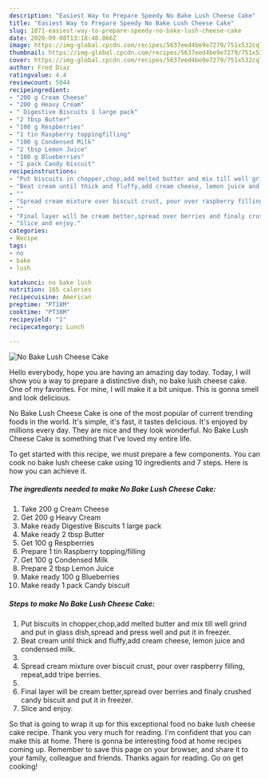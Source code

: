 ```yaml
---
description: "Easiest Way to Prepare Speedy No Bake Lush Cheese Cake"
title: "Easiest Way to Prepare Speedy No Bake Lush Cheese Cake"
slug: 1071-easiest-way-to-prepare-speedy-no-bake-lush-cheese-cake
date: 2020-09-08T13:18:48.066Z
image: https://img-global.cpcdn.com/recipes/5637eed4be9e7279/751x532cq70/no-bake-lush-cheese-cake-recipe-main-photo.jpg
thumbnail: https://img-global.cpcdn.com/recipes/5637eed4be9e7279/751x532cq70/no-bake-lush-cheese-cake-recipe-main-photo.jpg
cover: https://img-global.cpcdn.com/recipes/5637eed4be9e7279/751x532cq70/no-bake-lush-cheese-cake-recipe-main-photo.jpg
author: Fred Diaz
ratingvalue: 4.4
reviewcount: 5044
recipeingredient:
- "200 g Cream Cheese"
- "200 g Heavy Cream"
- " Digestive Biscuits 1 large pack"
- "2 tbsp Butter"
- "100 g Respberries"
- "1 tin Raspberry toppingfilling"
- "100 g Condensed Milk"
- "2 tbsp Lemon Juice"
- "100 g Blueberries"
- "1 pack Candy biscuit"
recipeinstructions:
- "Put biscuits in chopper,chop,add melted butter and mix till well grind and put in glass dish,spread and press well and put it in freezer."
- "Beat cream until thick and fluffy,add cream cheese, lemon juice and condensed milk."
- ""
- "Spread cream mixture over biscuit crust, pour over raspberry filling, repeat,add tripe berries."
- ""
- "Final layer will be cream better,spread over berries and finaly crushed candy biscuit and put it in freezer."
- "Slice and enjoy."
categories:
- Recipe
tags:
- no
- bake
- lush

katakunci: no bake lush 
nutrition: 165 calories
recipecuisine: American
preptime: "PT18M"
cooktime: "PT38M"
recipeyield: "1"
recipecategory: Lunch

---
```



![No Bake Lush Cheese Cake](https://img-global.cpcdn.com/recipes/5637eed4be9e7279/751x532cq70/no-bake-lush-cheese-cake-recipe-main-photo.jpg)

Hello everybody, hope you are having an amazing day today. Today, I will show you a way to prepare a distinctive dish, no bake lush cheese cake. One of my favorites. For mine, I will make it a bit unique. This is gonna smell and look delicious.



No Bake Lush Cheese Cake is one of the most popular of current trending foods in the world. It's simple, it's fast, it tastes delicious. It's enjoyed by millions every day. They are nice and they look wonderful. No Bake Lush Cheese Cake is something that I've loved my entire life.


To get started with this recipe, we must prepare a few components. You can cook no bake lush cheese cake using 10 ingredients and 7 steps. Here is how you can achieve it.

<!--inarticleads1-->

##### The ingredients needed to make No Bake Lush Cheese Cake:

1. Take 200 g Cream Cheese
1. Get 200 g Heavy Cream
1. Make ready  Digestive Biscuits 1 large pack
1. Make ready 2 tbsp Butter
1. Get 100 g Respberries
1. Prepare 1 tin Raspberry topping/filling
1. Get 100 g Condensed Milk
1. Prepare 2 tbsp Lemon Juice
1. Make ready 100 g Blueberries
1. Make ready 1 pack Candy biscuit




<!--inarticleads2-->

##### Steps to make No Bake Lush Cheese Cake:

1. Put biscuits in chopper,chop,add melted butter and mix till well grind and put in glass dish,spread and press well and put it in freezer.
1. Beat cream until thick and fluffy,add cream cheese, lemon juice and condensed milk.
1. 
1. Spread cream mixture over biscuit crust, pour over raspberry filling, repeat,add tripe berries.
1. 
1. Final layer will be cream better,spread over berries and finaly crushed candy biscuit and put it in freezer.
1. Slice and enjoy.




So that is going to wrap it up for this exceptional food no bake lush cheese cake recipe. Thank you very much for reading. I'm confident that you can make this at home. There is gonna be interesting food at home recipes coming up. Remember to save this page on your browser, and share it to your family, colleague and friends. Thanks again for reading. Go on get cooking!
